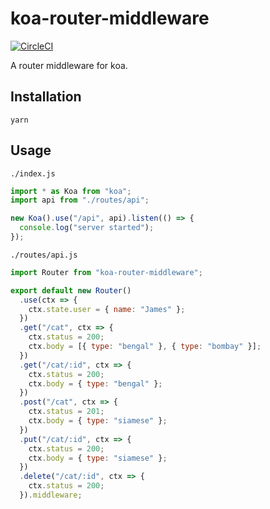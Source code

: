 # koa-router-middleware

[![CircleCI](https://circleci.com/gh/jameslnewell/koa.svg?style=svg)](https://circleci.com/gh/jameslnewell/koa)

A router middleware for koa.

## Installation

```
yarn
```

## Usage

`./index.js`

```js
import * as Koa from "koa";
import api from "./routes/api";

new Koa().use("/api", api).listen(() => {
  console.log("server started");
});
```

`./routes/api.js`

```js
import Router from "koa-router-middleware";

export default new Router()
  .use(ctx => {
    ctx.state.user = { name: "James" };
  })
  .get("/cat", ctx => {
    ctx.status = 200;
    ctx.body = [{ type: "bengal" }, { type: "bombay" }];
  })
  .get("/cat/:id", ctx => {
    ctx.status = 200;
    ctx.body = { type: "bengal" };
  })
  .post("/cat", ctx => {
    ctx.status = 201;
    ctx.body = { type: "siamese" };
  })
  .put("/cat/:id", ctx => {
    ctx.status = 200;
    ctx.body = { type: "siamese" };
  })
  .delete("/cat/:id", ctx => {
    ctx.status = 200;
  }).middleware;
```
